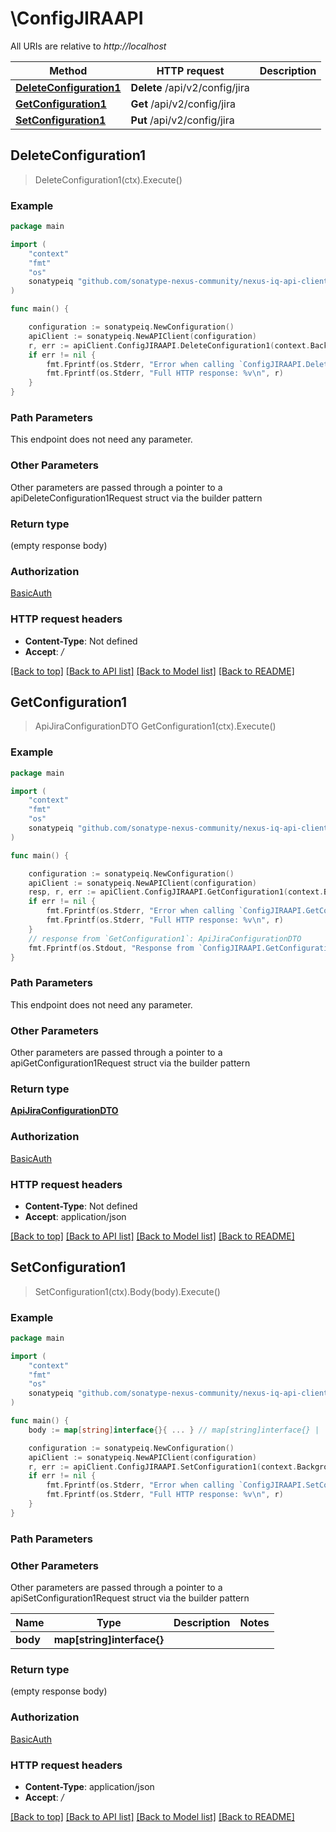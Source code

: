 # \ConfigJIRAAPI

All URIs are relative to *http://localhost*

Method | HTTP request | Description
------------- | ------------- | -------------
[**DeleteConfiguration1**](ConfigJIRAAPI.md#DeleteConfiguration1) | **Delete** /api/v2/config/jira | 
[**GetConfiguration1**](ConfigJIRAAPI.md#GetConfiguration1) | **Get** /api/v2/config/jira | 
[**SetConfiguration1**](ConfigJIRAAPI.md#SetConfiguration1) | **Put** /api/v2/config/jira | 



## DeleteConfiguration1

> DeleteConfiguration1(ctx).Execute()



### Example

```go
package main

import (
    "context"
    "fmt"
    "os"
    sonatypeiq "github.com/sonatype-nexus-community/nexus-iq-api-client-go"
)

func main() {

    configuration := sonatypeiq.NewConfiguration()
    apiClient := sonatypeiq.NewAPIClient(configuration)
    r, err := apiClient.ConfigJIRAAPI.DeleteConfiguration1(context.Background()).Execute()
    if err != nil {
        fmt.Fprintf(os.Stderr, "Error when calling `ConfigJIRAAPI.DeleteConfiguration1``: %v\n", err)
        fmt.Fprintf(os.Stderr, "Full HTTP response: %v\n", r)
    }
}
```

### Path Parameters

This endpoint does not need any parameter.

### Other Parameters

Other parameters are passed through a pointer to a apiDeleteConfiguration1Request struct via the builder pattern


### Return type

 (empty response body)

### Authorization

[BasicAuth](../README.md#BasicAuth)

### HTTP request headers

- **Content-Type**: Not defined
- **Accept**: */*

[[Back to top]](#) [[Back to API list]](../README.md#documentation-for-api-endpoints)
[[Back to Model list]](../README.md#documentation-for-models)
[[Back to README]](../README.md)


## GetConfiguration1

> ApiJiraConfigurationDTO GetConfiguration1(ctx).Execute()



### Example

```go
package main

import (
    "context"
    "fmt"
    "os"
    sonatypeiq "github.com/sonatype-nexus-community/nexus-iq-api-client-go"
)

func main() {

    configuration := sonatypeiq.NewConfiguration()
    apiClient := sonatypeiq.NewAPIClient(configuration)
    resp, r, err := apiClient.ConfigJIRAAPI.GetConfiguration1(context.Background()).Execute()
    if err != nil {
        fmt.Fprintf(os.Stderr, "Error when calling `ConfigJIRAAPI.GetConfiguration1``: %v\n", err)
        fmt.Fprintf(os.Stderr, "Full HTTP response: %v\n", r)
    }
    // response from `GetConfiguration1`: ApiJiraConfigurationDTO
    fmt.Fprintf(os.Stdout, "Response from `ConfigJIRAAPI.GetConfiguration1`: %v\n", resp)
}
```

### Path Parameters

This endpoint does not need any parameter.

### Other Parameters

Other parameters are passed through a pointer to a apiGetConfiguration1Request struct via the builder pattern


### Return type

[**ApiJiraConfigurationDTO**](ApiJiraConfigurationDTO.md)

### Authorization

[BasicAuth](../README.md#BasicAuth)

### HTTP request headers

- **Content-Type**: Not defined
- **Accept**: application/json

[[Back to top]](#) [[Back to API list]](../README.md#documentation-for-api-endpoints)
[[Back to Model list]](../README.md#documentation-for-models)
[[Back to README]](../README.md)


## SetConfiguration1

> SetConfiguration1(ctx).Body(body).Execute()



### Example

```go
package main

import (
    "context"
    "fmt"
    "os"
    sonatypeiq "github.com/sonatype-nexus-community/nexus-iq-api-client-go"
)

func main() {
    body := map[string]interface{}{ ... } // map[string]interface{} |  (optional)

    configuration := sonatypeiq.NewConfiguration()
    apiClient := sonatypeiq.NewAPIClient(configuration)
    r, err := apiClient.ConfigJIRAAPI.SetConfiguration1(context.Background()).Body(body).Execute()
    if err != nil {
        fmt.Fprintf(os.Stderr, "Error when calling `ConfigJIRAAPI.SetConfiguration1``: %v\n", err)
        fmt.Fprintf(os.Stderr, "Full HTTP response: %v\n", r)
    }
}
```

### Path Parameters



### Other Parameters

Other parameters are passed through a pointer to a apiSetConfiguration1Request struct via the builder pattern


Name | Type | Description  | Notes
------------- | ------------- | ------------- | -------------
 **body** | **map[string]interface{}** |  | 

### Return type

 (empty response body)

### Authorization

[BasicAuth](../README.md#BasicAuth)

### HTTP request headers

- **Content-Type**: application/json
- **Accept**: */*

[[Back to top]](#) [[Back to API list]](../README.md#documentation-for-api-endpoints)
[[Back to Model list]](../README.md#documentation-for-models)
[[Back to README]](../README.md)

